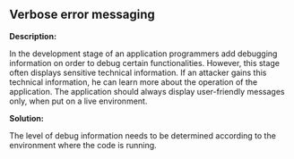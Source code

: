 Verbose error messaging
-------

**Description:**

In the development stage of an application programmers add debugging information on order
to debug certain functionalities. However, this stage often displays sensitive technical
information. If an attacker gains this technical information, he can learn more about the
operation of the application. The application should always display user-friendly messages
only, when put on a live environment.


**Solution:**

The level of debug information needs to be determined according to the environment where
the code is running.
